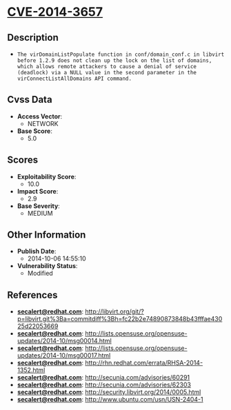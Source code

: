 
# [CVE-2014-3657](http://libvirt.org/git/?p=libvirt.git%3Ba=commitdiff%3Bh=fc22b2e74890873848b43fffae43025d22053669)

## Description

- `The virDomainListPopulate function in conf/domain_conf.c in libvirt before 1.2.9 does not clean up the lock on the list of domains, which allows remote attackers to cause a denial of service (deadlock) via a NULL value in the second parameter in the virConnectListAllDomains API command.`

## Cvss Data

- **Access Vector**:
  - NETWORK
- **Base Score**:
  - 5.0

## Scores

- **Exploitability Score**:
  - 10.0
- **Impact Score**:
  - 2.9
- **Base Severity**:
  - MEDIUM

## Other Information

- **Publish Date**:
  - 2014-10-06 14:55:10
- **Vulnerability Status**:
  - Modified

## References

- **secalert@redhat.com**: http://libvirt.org/git/?p=libvirt.git%3Ba=commitdiff%3Bh=fc22b2e74890873848b43fffae43025d22053669
- **secalert@redhat.com**: http://lists.opensuse.org/opensuse-updates/2014-10/msg00014.html
- **secalert@redhat.com**: http://lists.opensuse.org/opensuse-updates/2014-10/msg00017.html
- **secalert@redhat.com**: http://rhn.redhat.com/errata/RHSA-2014-1352.html
- **secalert@redhat.com**: http://secunia.com/advisories/60291
- **secalert@redhat.com**: http://secunia.com/advisories/62303
- **secalert@redhat.com**: http://security.libvirt.org/2014/0005.html
- **secalert@redhat.com**: http://www.ubuntu.com/usn/USN-2404-1
